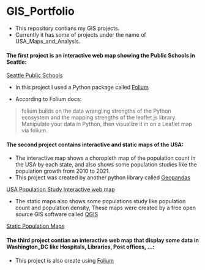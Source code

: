 # GIS_Portfolio

* This repository contians my GIS projects.
* Currently it has some of projects under the name of USA_Maps_and_Analysis.

#### The first project is an interactive web map showing the Public Schools in Seattle:

[Seattle Public Schools](https://github.com/MoustafaShaaban/GIS_Portfolio/tree/main/USA_Maps_and_Analysis/Seattle/Web_Maps/Public_Schools)

* In this project I used a Python package called [Folium](https://python-visualization.github.io/folium/)

* According to Folium docs:

> folium builds on the data wrangling strengths of the Python ecosystem and the mapping strengths of the leaflet.js library. Manipulate your data in Python, then visualize it in on a Leaflet map via folium.

#### The second project contains interactive and static maps of the USA:

* The interactive map shows a choropleth map of the population count in the USA by each state, and also shows some population studies like the population growth from 2010 to 2021.
* This project was created by another python library called [Geopandas](https://geopandas.org/en/stable/index.html)

[USA Population Study Interactive web map](https://github.com/MoustafaShaaban/GIS_Portfolio/tree/main/USA_Maps_and_Analysis/USA/Web_Maps/USA_Population_Study)

* The static maps also shows some populations study like population count and population density, These maps were created by a free open source GIS software called
[QGIS](https://qgis.org/en/site/)

[Static Population Maps](https://github.com/MoustafaShaaban/GIS_Portfolio/tree/main/USA_Maps_and_Analysis/USA/Maps)


#### The third project contian an interactive web map that display some data in Washington_DC like Hospitals, Libraries, Post offices, ...:

* This project is also create using [Folium](https://python-visualization.github.io/folium/)
